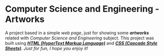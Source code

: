 # Computer Science and Engineering - Artworks

A project based in a simple _web page_, just for showing some **_artworks_** related with _Computer Science and Engineering_ subject. This project was built using [**_HTML (HyperText Markup Language)_**](https://www.w3schools.com/html/) and [**_CSS (Cascade Style Sheets)_**](https://www.w3schools.com/css/). _Just for fun, I hope you enjoy it!_
